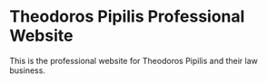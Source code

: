 # Theodoros Pipilis Professional Website

This is the professional website for Theodoros Pipilis and their law business.
